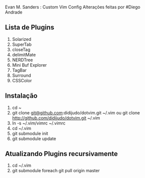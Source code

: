  Evan M. Sanders : Custom Vim Config
 Alterações feitas por
#Diego Andrade
## Lista de Plugins

1. Solarized
2. SuperTab
3. closeTag
4. delimitMate
5. NERDTree
6. Mini Buf Explorer
7. TagBar
8. Surround
9. CSSColor

## Instalação

1. cd ~
2. git clone git@github.com:didijudo/dotvim.git ~/.vim
ou git clone http://github.com/didijudo/dotvim.git ~/.vim
3. ln -s ~/.vim/vimrc ~/.vimrc
4. cd ~/.vim
5. git submodule init
6. git submodule update

## Atualizando Plugins recursivamente

1. cd ~/.vim
2. git submodule foreach git pull origin master
